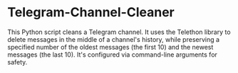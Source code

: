 # Telegram-Channel-Cleaner
This Python script cleans a Telegram channel. It uses the Telethon library to delete messages in the middle of a channel's history, while preserving a specified number of the oldest messages (the first 10) and the newest messages (the last 10). It's configured via command-line arguments for safety.
